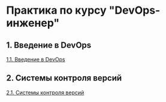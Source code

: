 # Практика по курсу "DevOps-инженер"

## 1. Введение в DevOps
[1.1. Введение в DevOps](01-intro-01)

## 2. Системы контроля версий
[2.1. Системы контроля версий](02-git-01-vcs)